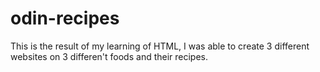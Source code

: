 # odin-recipes
This is the result of my learning of HTML, I was able to create 3 different websites on 3 differen't foods and their recipes.
